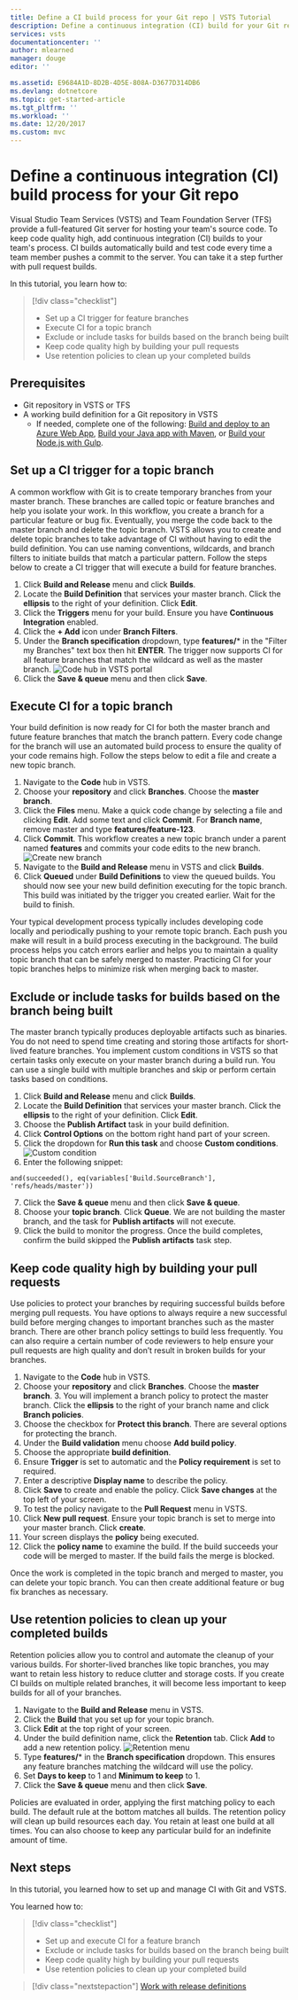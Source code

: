 ```yaml
---
title: Define a CI build process for your Git repo | VSTS Tutorial
description: Define a continuous integration (CI) build for your Git repo using VSTS
services: vsts
documentationcenter: ''
author: mlearned
manager: douge
editor: ''

ms.assetid: E9684A1D-8D2B-4D5E-808A-D3677D314DB6
ms.devlang: dotnetcore
ms.topic: get-started-article
ms.tgt_pltfrm: ''
ms.workload: ''
ms.date: 12/20/2017
ms.custom: mvc
---
```


# Define a continuous integration (CI) build process for your Git repo

Visual Studio Team Services (VSTS) and Team Foundation Server (TFS) provide a full-featured Git server for hosting your team's source code. To keep code quality high, add continuous integration (CI) builds to your team's process. CI builds automatically build and test code every time a team member pushes a commit to the server. You can take it a step further with pull request builds.

In this tutorial, you learn how to:

> [!div class="checklist"]
> * Set up a CI trigger for feature branches
> * Execute CI for a topic branch
> * Exclude or include tasks for builds based on the branch being built
> * Keep code quality high by building your pull requests
> * Use retention policies to clean up your completed builds

## Prerequisites
* Git repository in VSTS or TFS
* A working build definition for a Git repository in VSTS
	* If needed, complete one of the following:  [Build and deploy to an Azure Web App](../../build-release/apps/cd/azure/aspnet-core-to-azure-webapp.md), [Build your Java app with Maven](../../build-release/apps/java/build-maven.md), or [Build your Node.js with Gulp](../../build-release/apps/nodejs/build-gulp.md).

## Set up a CI trigger for a topic branch

A common workflow with Git is to create temporary branches from your master branch.  These branches are called topic or feature branches and help you isolate your work.  In this workflow, you create a branch for a particular feature or bug fix.  Eventually, you merge the code back to the master branch and delete the topic branch.  VSTS allows you to create and delete topic branches to take advantage of CI without having to edit the build definition.  You can use naming conventions, wildcards, and branch filters to initiate builds that match a particular pattern.  Follow the steps below to create a CI trigger that will execute a build for feature branches.

1. Click **Build and Release** menu and click **Builds**.
2. Locate the **Build Definition** that services your master branch.  Click the **ellipsis** to the right of your definition.  Click **Edit**.
3. Click the **Triggers** menu for your build.  Ensure you have **Continuous Integration** enabled.
4.  Click the **+ Add** icon under **Branch Filters**.
5.  Under the **Branch specification** dropdown, type **features/*** in the "Filter my Branches" text box then hit **ENTER**.  The trigger now supports CI for all feature branches that match the wildcard as well as the master branch.
    ![Code hub in VSTS portal](_img/ci-build-git/triggerwildcard.png)
6.  Click the **Save & queue** menu and then click **Save**.

##  Execute CI for a topic branch

Your build definition is now ready for CI for both the master branch and future feature branches that match the branch pattern.  Every code change for the branch will use an automated build process to ensure the quality of your code remains high.  Follow the steps below to edit a file and create a new topic branch. 

1.  Navigate to the **Code** hub in VSTS.
2.  Choose your **repository** and click **Branches**.  Choose the **master branch**.
3.  Click the **Files** menu.  Make a quick code change by selecting a file and clicking **Edit**.  Add some text and click **Commit**.  For **Branch name**, remove master and type **features/feature-123**.
4.  Click **Commit**. This workflow creates a new topic branch under a parent named **features** and commits your code edits to the new branch.    
     ![Create new branch](_img/ci-build-git/createnewbranch.png)
5.  Navigate to the **Build and Release** menu in VSTS and click **Builds**.
6.  Click **Queued** under **Build Definitions** to view the queued builds.  You should now see your new build definition executing for the topic branch.  This build was initiated by the trigger you created earlier.  Wait for the build to finish.

Your typical development process typically includes developing code locally and periodically pushing to your remote topic branch.  Each push you make will result in a build process executing in the background.  The build process helps you catch errors earlier and helps you to maintain a quality topic branch that can be safely merged to master.  Practicing CI for your topic branches helps to minimize risk when merging back to master.

## Exclude or include tasks for builds based on the branch being built

The master branch typically produces deployable artifacts such as binaries.  You do not need to spend time creating and storing those artifacts for short-lived feature branches.  You implement custom conditions in VSTS so that certain tasks only execute on your master branch during a build run.  You can use a single build with multiple branches and skip or perform certain tasks based on conditions. 

1. Click **Build and Release** menu and click **Builds**.
2. Locate the **Build Definition** that services your master branch.  Click the **ellipsis** to the right of your definition.  Click **Edit**.    
3. Choose the **Publish Artifact** task in your build definition.
4. Click **Control Options** on the bottom right hand part of your screen.
5. Click the dropdown for **Run this task** and choose **Custom conditions**.
    ![Custom condition](_img/ci-build-git/customconditions.png)
6. Enter the following snippet:
```
and(succeeded(), eq(variables['Build.SourceBranch'], 'refs/heads/master'))
```
7.  Click the **Save & queue** menu and then click **Save & queue**. 
8.  Choose your **topic branch**.  Click **Queue**.  We are not building the master branch, and the task for **Publish artifacts** will not execute.
9.  Click the build to monitor the progress.  Once the build completes, confirm the build skipped the **Publish artifacts** task step.
     

## Keep code quality high by building your pull requests

Use policies to protect your branches by requiring successful builds before merging pull requests.  You have options to always require a new successful build before merging changes to important branches such as the master branch.  There are other branch policy settings to build less frequently.  You can also require a certain number of code reviewers to help ensure your pull requests are high quality and don’t result in broken builds for your branches.

1.  Navigate to the **Code** hub in VSTS.
2.  Choose your **repository** and click **Branches**.  Choose the **master branch**.  3. You will implement a branch policy to protect the master branch.  Click the **ellipsis** to the right of your branch name and click **Branch policies**.    
4.  Choose the checkbox for **Protect this branch**.  There are several options for protecting the branch.    
5.  Under the **Build validation** menu choose **Add build policy**.
6.  Choose the appropriate **build definition**.
7.  Ensure **Trigger** is set to automatic and the **Policy requirement** is set to required.
8.  Enter a descriptive **Display name** to describe the policy.  
9.  Click **Save** to create and enable the policy.  Click **Save changes** at the top left of your screen.
10.  To test the policy navigate to the **Pull Request** menu in VSTS.
11. Click **New pull request**.  Ensure your topic branch is set to merge into your master branch.  Click **create**.
12. Your screen displays the **policy** being executed.  
13.  Click the **policy name** to examine the build.  If the build succeeds your code will be merged to master.  If the build fails the merge is blocked.

Once the work is completed in the topic branch and merged to master, you can delete your topic branch.  You can then create additional feature or bug fix branches as necessary.

## Use retention policies to clean up your completed builds

Retention policies allow you to control and automate the cleanup of your various builds.  For shorter-lived branches like topic branches, you may want to retain less history to reduce clutter and storage costs.  If you create CI builds on multiple related branches, it will become less important to keep builds for all of your branches.  

1.  Navigate to the **Build and Release** menu in VSTS.
2.  Click the **Build** that you set up for your topic branch.
3.  Click **Edit** at the top right of your screen.
4.  Under the build definition name, click the **Retention** tab.  Click **Add** to add a new retention policy.
    ![Retention menu](_img/ci-build-git/retentionpolicy.png)
5.  Type **features/*** in the **Branch specification** dropdown.  This ensures any feature branches matching the wildcard will use the policy.
6.  Set **Days to keep** to 1 and **Minimum to keep** to 1.
7.  Click the **Save & queue** menu and then click **Save**.  

Policies are evaluated in order, applying the first matching policy to each build. The default rule at the bottom matches all builds.  The retention policy will clean up build resources each day.  You retain at least one build at all times.  You can also choose to keep any particular build for an indefinite amount of time.

## Next steps

In this tutorial, you learned how to set up and manage CI with Git and VSTS.

You learned how to:

> [!div class="checklist"]
> * Set up and execute CI for a feature branch
> * Exclude or include tasks for builds based on the branch being built
> * Keep code quality high by building your pull requests
> * Use retention policies to clean up your completed build

> [!div class="nextstepaction"]
> [Work with release definitions](./work-with-release-definitions.md)
